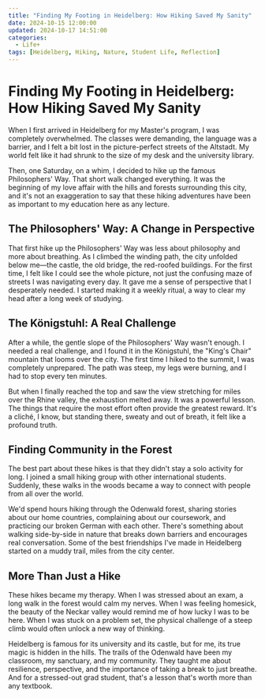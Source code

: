 ```yaml
---
title: "Finding My Footing in Heidelberg: How Hiking Saved My Sanity"
date: 2024-10-15 12:00:00
updated: 2024-10-17 14:51:00
categories:
  - Life+
tags: [Heidelberg, Hiking, Nature, Student Life, Reflection]
---
```


# Finding My Footing in Heidelberg: How Hiking Saved My Sanity

When I first arrived in Heidelberg for my Master's program, I was completely overwhelmed. The classes were demanding, the language was a barrier, and I felt a bit lost in the picture-perfect streets of the Altstadt. My world felt like it had shrunk to the size of my desk and the university library.

Then, one Saturday, on a whim, I decided to hike up the famous Philosophers' Way. That short walk changed everything. It was the beginning of my love affair with the hills and forests surrounding this city, and it's not an exaggeration to say that these hiking adventures have been as important to my education here as any lecture.

## The Philosophers' Way: A Change in Perspective

That first hike up the Philosophers' Way was less about philosophy and more about breathing. As I climbed the winding path, the city unfolded below me—the castle, the old bridge, the red-roofed buildings. For the first time, I felt like I could see the whole picture, not just the confusing maze of streets I was navigating every day. It gave me a sense of perspective that I desperately needed. I started making it a weekly ritual, a way to clear my head after a long week of studying.

## The Königstuhl: A Real Challenge

After a while, the gentle slope of the Philosophers' Way wasn't enough. I needed a real challenge, and I found it in the Königstuhl, the "King's Chair" mountain that looms over the city. The first time I hiked to the summit, I was completely unprepared. The path was steep, my legs were burning, and I had to stop every ten minutes.

But when I finally reached the top and saw the view stretching for miles over the Rhine valley, the exhaustion melted away. It was a powerful lesson. The things that require the most effort often provide the greatest reward. It's a cliché, I know, but standing there, sweaty and out of breath, it felt like a profound truth.

## Finding Community in the Forest

The best part about these hikes is that they didn't stay a solo activity for long. I joined a small hiking group with other international students. Suddenly, these walks in the woods became a way to connect with people from all over the world.

We'd spend hours hiking through the Odenwald forest, sharing stories about our home countries, complaining about our coursework, and practicing our broken German with each other. There's something about walking side-by-side in nature that breaks down barriers and encourages real conversation. Some of the best friendships I've made in Heidelberg started on a muddy trail, miles from the city center.

## More Than Just a Hike

These hikes became my therapy. When I was stressed about an exam, a long walk in the forest would calm my nerves. When I was feeling homesick, the beauty of the Neckar valley would remind me of how lucky I was to be here. When I was stuck on a problem set, the physical challenge of a steep climb would often unlock a new way of thinking.

Heidelberg is famous for its university and its castle, but for me, its true magic is hidden in the hills. The trails of the Odenwald have been my classroom, my sanctuary, and my community. They taught me about resilience, perspective, and the importance of taking a break to just breathe. And for a stressed-out grad student, that's a lesson that's worth more than any textbook. 